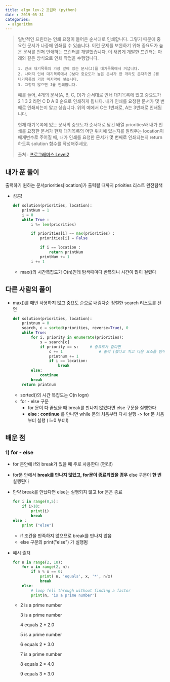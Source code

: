 ```yaml
---
title: algo lev-2 프린터 (python)
date : 2019-05-31
categories:
 - algorithm
---
```




> 일반적인 프린터는 인쇄 요청이 들어온 순서대로 인쇄합니다. 그렇기 때문에 중요한 문서가 나중에 인쇄될 수 있습니다. 이런 문제를 보완하기 위해 중요도가 높은 문서를 먼저 인쇄하는 프린터를 개발했습니다. 이 새롭게 개발한 프린터는 아래와 같은 방식으로 인쇄 작업을 수행합니다.
>
> ```
> 1. 인쇄 대기목록의 가장 앞에 있는 문서(J)를 대기목록에서 꺼냅니다.
> 2. 나머지 인쇄 대기목록에서 J보다 중요도가 높은 문서가 한 개라도 존재하면 J를 대기목록의 가장 마지막에 넣습니다.
> 3. 그렇지 않으면 J를 인쇄합니다.
> ```
>
> 예를 들어, 4개의 문서(A, B, C, D)가 순서대로 인쇄 대기목록에 있고 중요도가 2 1 3 2 라면 C D A B 순으로 인쇄하게 됩니다. 내가 인쇄를 요청한 문서가 몇 번째로 인쇄되는지 알고 싶습니다. 위의 예에서 C는 1번째로, A는 3번째로 인쇄됩니다.
>
> 현재 대기목록에 있는 문서의 중요도가 순서대로 담긴 배열 priorities와 내가 인쇄를 요청한 문서가 현재 대기목록의 어떤 위치에 있는지를 알려주는 location이 매개변수로 주어질 때, 내가 인쇄를 요청한 문서가 몇 번째로 인쇄되는지 return 하도록 solution 함수를 작성해주세요.
>
> 
>
> 출처 : [프로그래머스 Level2](https://programmers.co.kr/learn/challenges?tab=all_challenges)





## 내가 푼 풀이



출력하기 원하는 문서priorities[location]가 출력될 때까지 prioities 리스트 완전탐색



- 성공!

  ```python
  def solution(priorities, location):
      printNum = 1
      i = 0
      while True :
          i %= len(priorities)
  
          if priorities[i] == max(priorities) :
              priorities[i] = False
  
              if i == location :
                  return printNum
              printNum += 1
          i += 1
  ```

  
  - max()의 시간복잡도가 O(n)인데 탐색때마다 반복되니 시간이 많이 걸렸다
  
    





## 다른 사람의 풀이



- max()를 매번 사용하지 않고 중요도 순으로 내림차순 정렬한 search 리스트를 선언

  ```python
  def solution(priorities, location):
      printnum = 0
      search, c = sorted(priorities, reverse=True), 0
      while True:
          for i, priority in enumerate(priorities):
              s = search[c]
              if priority == s:   	# 중요도가 같다면
                  c += 1				# 출력 (했다고 치고 다음 요소를 탐색)
                  printnum += 1
                  if i == location:
                      break
          else:
              continue
          break
      return printnum
  ```


  - sorted()의 시간 복잡도는 O(n logn)
  - for - else 구문
    - for 문이 다 끝났을 때 break를 만나지 않았다면 else 구문을 실행한다
    - **else : continue** 를 만나면 while 문의 처음부터 다시 실행 -> for 문 처음부터 실행 ( i=0 부터!)





## 배운 점

### 1) for - else

- for 문안에 if와 break가 있을 때 주로 사용한다 (편리!)

- for문 안에서 **break를 만나지 않았고, for문이 종료되었을 경우** else 구문이 **한 번** 실행된다

- 만약 break를 만났다면 else는 실행되지 않고 for 문은 종료

  ```python
  for i in range(0,5):
      if i>10:
          print(i)
          break
  else :
      print ("else")
  ```

  - if 조건을 만족하지 않으므로 break를 만나지 않음
  - else 구문의 print("else") 가 실행됨



- 예시  [출처](<http://book.pythontips.com/en/latest/for_-_else.html>)

  ```python
  for n in range(2, 10):
      for x in range(2, n):
          if n % x == 0:
              print( n, 'equals', x, '*', n/x)
              break
      else:
          # loop fell through without finding a factor
          print(n, 'is a prime number')
  ```

  - 2 is a prime number

    3 is a prime number

    4 equals 2 * 2.0

    5 is a prime number

    6 equals 2 * 3.0

    7 is a prime number

    8 equals 2 * 4.0

    9 equals 3 * 3.0
